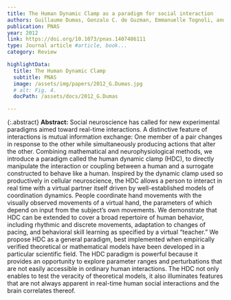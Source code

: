 ```yaml
---
title: The Human Dynamic Clamp as a paradigm for social interaction
authors: Guillaume Dumas, Gonzalo C. de Guzman, Emmanuelle Tognoli, and J. A. Scott Kelso
publication: PNAS
year: 2012
link: https://doi.org/10.1073/pnas.1407486111
type: Journal article #article, book...
category: Review

highlightData:
  title: The Human Dynamic Clamp
  subtitle: PNAS
  image: /assets/img/papers/2012_G.Dumas.jpg
  # alt: Fig. 4.
  docPath: /assets/docs/2012_G.Dumas

---
```

{:.abstract}
**Abstract:**
Social neuroscience has called for new experimental paradigms aimed toward real-time interactions. A distinctive feature of interactions is mutual information exchange: One member of a pair changes in response to the other while simultaneously producing actions that alter the other. Combining mathematical and neurophysiological methods, we introduce a paradigm called the human dynamic clamp (HDC), to directly manipulate the interaction or coupling between a human and a surrogate constructed to behave like a human. Inspired by the dynamic clamp used so productively in cellular neuroscience, the HDC allows a person to interact in real time with a virtual partner itself driven by well-established models of coordination dynamics. People coordinate hand movements with the visually observed movements of a virtual hand, the parameters of which depend on input from the subject’s own movements. We demonstrate that HDC can be extended to cover a broad repertoire of human behavior, including rhythmic and discrete movements, adaptation to changes of pacing, and behavioral skill learning as specified by a virtual “teacher.” We propose HDC as a general paradigm, best implemented when empirically verified theoretical or mathematical models have been developed in a particular scientific field. The HDC paradigm is powerful because it provides an opportunity to explore parameter ranges and perturbations that are not easily accessible in ordinary human interactions. The HDC not only enables to test the veracity of theoretical models, it also illuminates features that are not always apparent in real-time human social interactions and the brain correlates thereof. <br>

<!-- **Key Words:**
*human–machine interface,*
*artificial agent,*
*computational social neuroscience,*
*multiscale dynamical systems* -->
